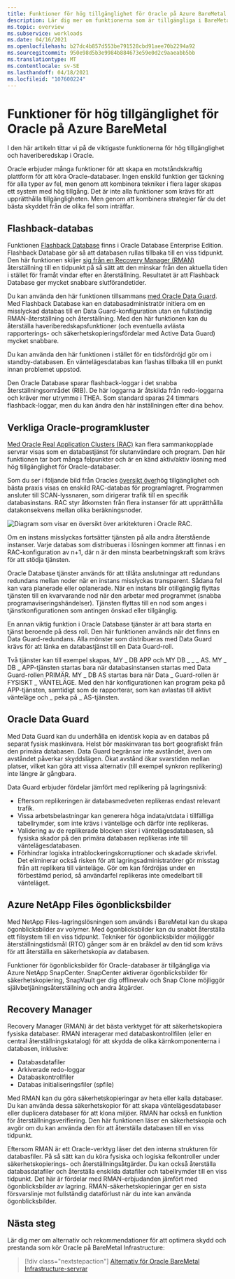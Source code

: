 ```yaml
---
title: Funktioner för hög tillgänglighet för Oracle på Azure BareMetal
description: Lär dig mer om funktionerna som är tillgängliga i BareMetal för en Oracle-databas.
ms.topic: overview
ms.subservice: workloads
ms.date: 04/16/2021
ms.openlocfilehash: b27dc4b857d553be791528cbd91aee70b2294a92
ms.sourcegitcommit: 950e98d5b3e9984b884673e59e0d2c9aaeabb5bb
ms.translationtype: MT
ms.contentlocale: sv-SE
ms.lasthandoff: 04/18/2021
ms.locfileid: "107600224"
---
```

# <a name="high-availability-features-for-oracle-on-azure-baremetal"></a>Funktioner för hög tillgänglighet för Oracle på Azure BareMetal

I den här artikeln tittar vi på de viktigaste funktionerna för hög tillgänglighet och haveriberedskap i Oracle.

Oracle erbjuder många funktioner för att skapa en motståndskraftig plattform för att köra Oracle-databaser. Ingen enskild funktion ger täckning för alla typer av fel, men genom att kombinera tekniker i flera lager skapas ett system med hög tillgång. Det är inte alla funktioner som krävs för att upprätthålla tillgängligheten. Men genom att kombinera strategier får du det bästa skyddet från de olika fel som inträffar. 

## <a name="flashback-database"></a>Flashback-databas

Funktionen [Flashback Database](https://docs.oracle.com/en/database/oracle/oracle-database/21/rcmrf/FLASHBACK-DATABASE.html#GUID-584AC79A-40C5-45CA-8C63-DED3BE3A4511) finns i Oracle Database Enterprise Edition. Flashback Database gör så att databasen rullas tillbaka till en viss tidpunkt. Den här funktionen skiljer [sig från en Recovery Manager (RMAN)](https://docs.oracle.com/en/cloud/paas/db-backup-cloud/csdbb/performing-general-restore-and-recovery-operations.html) återställning till en tidpunkt på så sätt att den minskar från den aktuella tiden i stället för framåt vindar efter en återställning. Resultatet är att Flashback Database ger mycket snabbare slutförandetider.
 
Du kan använda den här funktionen tillsammans [med Oracle Data Guard](https://docs.oracle.com/en/database/oracle/oracle-database/19/sbydb/preface.html#GUID-B6209E95-9DA8-4D37-9BAD-3F000C7E3590). Med Flashback Database kan en databasadministratör initiera om en misslyckad databas till en Data Guard-konfiguration utan en fullständig RMAN-återställning och återställning. Med den här funktionen kan du återställa haveriberedskapsfunktioner (och eventuella avlästa rapporterings- och säkerhetskopieringsfördelar med Active Data Guard) mycket snabbare.
 
Du kan använda den här funktionen i stället för en tidsfördröjd gör om i standby-databasen. En väntelägesdatabas kan flashas tillbaka till en punkt innan problemet uppstod.
 
Den Oracle Database sparar flashback-loggar i det snabba återställningsområdet (RIB). De här loggarna är åtskilda från redo-loggarna och kräver mer utrymme i THEA. Som standard sparas 24 timmars flashback-loggar, men du kan ändra den här inställningen efter dina behov.

## <a name="oracle-real-application-clusters"></a>Verkliga Oracle-programkluster

[Med Oracle Real Application Clusters (RAC)](https://docs.oracle.com/en/database/oracle/oracle-database/19/racad/introduction-to-oracle-rac.html#GUID-5A1B02A2-A327-42DD-A1AD-20610B2A9D92) kan flera sammankopplade servrar visas som en databastjänst för slutanvändare och program. Den här funktionen tar bort många felpunkter och är en känd aktiv/aktiv lösning med hög tillgänglighet för Oracle-databaser.

Som du ser i följande bild från Oracles [översikt över](https://docs.oracle.com/en/database/oracle/oracle-database/19/haovw/ha-features.html)hög tillgänglighet och bästa praxis visas en enskild RAC-databas för programlagret. Programmen ansluter till SCAN-lyssnaren, som dirigerar trafik till en specifik databasinstans. RAC styr åtkomsten från flera instanser för att upprätthålla datakonsekvens mellan olika beräkningsnoder.

![Diagram som visar en översikt över arkitekturen i Oracle RAC.](media/oracle-high-availability/oracle-real-application-clusters.png)

Om en instans misslyckas fortsätter tjänsten på alla andra återstående instanser. Varje databas som distribueras i lösningen kommer att finnas i en RAC-konfiguration av n+1, där n är den minsta bearbetningskraft som krävs för att stödja tjänsten.

Oracle Database tjänster används för att tillåta anslutningar att redundans redundans mellan noder när en instans misslyckas transparent. Sådana fel kan vara planerade eller oplanerade. När en instans blir otillgänglig flyttas tjänsten till en kvarvarande nod när den arbetar med programmet (snabba programaviseringshändelser). Tjänsten flyttas till en nod som anges i tjänstkonfigurationen som antingen önskad eller tillgänglig.

En annan viktig funktion i Oracle Database tjänster är att bara starta en tjänst beroende på dess roll. Den här funktionen används när det finns en Data Guard-redundans. Alla mönster som distribueras med Data Guard krävs för att länka en databastjänst till en Data Guard-roll.

Två tjänster kan till exempel skapas, MY \_ DB APP och MY DB \_ \_ \_ AS. MY \_ DB \_ APP-tjänsten startas bara när databasinstansen startas med Data Guard-rollen PRIMÄR. MY \_ DB AS startas bara när Data \_ Guard-rollen är FYSISKT \_ VÄNTELÄGE. Med den här konfigurationen kan program peka på APP-tjänsten, samtidigt som de rapporterar, som kan avlastas till aktivt vänteläge och \_ peka på \_ AS-tjänsten.

## <a name="oracle-data-guard"></a>Oracle Data Guard

Med Data Guard kan du underhålla en identisk kopia av en databas på separat fysisk maskinvara. Helst bör maskinvaran tas bort geografiskt från den primära databasen. Data Guard begränsar inte avståndet, även om avståndet påverkar skyddslägen. Ökat avstånd ökar svarstiden mellan platser, vilket kan göra att vissa alternativ (till exempel synkron replikering) inte längre är gångbara.

Data Guard erbjuder fördelar jämfört med replikering på lagringsnivå:

- Eftersom replikeringen är databasmedveten replikeras endast relevant trafik.
- Vissa arbetsbelastningar kan generera höga indata/utdata i tillfälliga tabellrymder, som inte krävs i vänteläge och därför inte replikeras.
- Validering av de replikerade blocken sker i väntelägesdatabasen, så fysiska skador på den primära databasen replikeras inte till väntelägesdatabasen.
- Förhindrar logiska intrablockeringskorruptioner och skadade skrivfel. Det eliminerar också risken för att lagringsadministratörer gör misstag från att replikera till vänteläge.
Gör om kan fördröjas under en förbestämd period, så användarfel replikeras inte omedelbart till vänteläget.

## <a name="azure-netapp-files-snapshots"></a>Azure NetApp Files ögonblicksbilder

Med NetApp Files-lagringslösningen som används i BareMetal kan du skapa ögonblicksbilder av volymer. Med ögonblicksbilder kan du snabbt återställa ett filsystem till en viss tidpunkt. Tekniker för ögonblicksbilder möjliggör återställningstidsmål (RTO) gånger som är en bråkdel av den tid som krävs för att återställa en säkerhetskopia av databasen.

Funktioner för ögonblicksbilder för Oracle-databaser är tillgängliga via Azure NetApp SnapCenter. SnapCenter aktiverar ögonblicksbilder för säkerhetskopiering, SnapVault ger dig offlinevalv och Snap Clone möjliggör självbetjäningsåterställning och andra åtgärder.

## <a name="recovery-manager"></a>Recovery Manager

Recovery Manager (RMAN) är det bästa verktyget för att säkerhetskopiera fysiska databaser. RMAN interagerar med databaskontrollfilen (eller en central återställningskatalog) för att skydda de olika kärnkomponenterna i databasen, inklusive:

- Databasdatafiler
- Arkiverade redo-loggar
- Databaskontrollfiler
- Databas initialiseringsfiler (spfile)

Med RMAN kan du göra säkerhetskopieringar av heta eller kalla databaser. Du kan använda dessa säkerhetskopior för att skapa väntelägesdatabaser eller duplicera databaser för att klona miljöer. RMAN har också en funktion för återställningsverifiering. Den här funktionen läser en säkerhetskopia och avgör om du kan använda den för att återställa databasen till en viss tidpunkt.

Eftersom RMAN är ett Oracle-verktyg läser det den interna strukturen för databasfiler. På så sätt kan du köra fysiska och logiska felkontroller under säkerhetskopierings- och återställningsåtgärder. Du kan också återställa databasdatafiler och återställa enskilda datafiler och tabellrymder till en viss tidpunkt. Det här är fördelar med RMAN-erbjudanden jämfört med ögonblicksbilder av lagring. RMAN-säkerhetskopieringar ger en sista försvarslinje mot fullständig dataförlust när du inte kan använda ögonblicksbilder.

## <a name="next-steps"></a>Nästa steg

Lär dig mer om alternativ och rekommendationer för att optimera skydd och prestanda som kör Oracle på BareMetal Infrastructure:

> [!div class="nextstepaction"]
> [Alternativ för Oracle BareMetal Infrastructure-servrar](options-considerations-high-availability.md)
